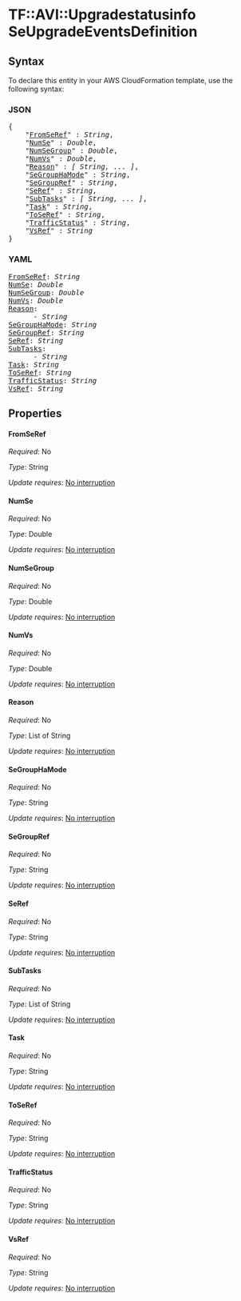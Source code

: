 # TF::AVI::Upgradestatusinfo SeUpgradeEventsDefinition

## Syntax

To declare this entity in your AWS CloudFormation template, use the following syntax:

### JSON

<pre>
{
    "<a href="#fromseref" title="FromSeRef">FromSeRef</a>" : <i>String</i>,
    "<a href="#numse" title="NumSe">NumSe</a>" : <i>Double</i>,
    "<a href="#numsegroup" title="NumSeGroup">NumSeGroup</a>" : <i>Double</i>,
    "<a href="#numvs" title="NumVs">NumVs</a>" : <i>Double</i>,
    "<a href="#reason" title="Reason">Reason</a>" : <i>[ String, ... ]</i>,
    "<a href="#segrouphamode" title="SeGroupHaMode">SeGroupHaMode</a>" : <i>String</i>,
    "<a href="#segroupref" title="SeGroupRef">SeGroupRef</a>" : <i>String</i>,
    "<a href="#seref" title="SeRef">SeRef</a>" : <i>String</i>,
    "<a href="#subtasks" title="SubTasks">SubTasks</a>" : <i>[ String, ... ]</i>,
    "<a href="#task" title="Task">Task</a>" : <i>String</i>,
    "<a href="#toseref" title="ToSeRef">ToSeRef</a>" : <i>String</i>,
    "<a href="#trafficstatus" title="TrafficStatus">TrafficStatus</a>" : <i>String</i>,
    "<a href="#vsref" title="VsRef">VsRef</a>" : <i>String</i>
}
</pre>

### YAML

<pre>
<a href="#fromseref" title="FromSeRef">FromSeRef</a>: <i>String</i>
<a href="#numse" title="NumSe">NumSe</a>: <i>Double</i>
<a href="#numsegroup" title="NumSeGroup">NumSeGroup</a>: <i>Double</i>
<a href="#numvs" title="NumVs">NumVs</a>: <i>Double</i>
<a href="#reason" title="Reason">Reason</a>: <i>
      - String</i>
<a href="#segrouphamode" title="SeGroupHaMode">SeGroupHaMode</a>: <i>String</i>
<a href="#segroupref" title="SeGroupRef">SeGroupRef</a>: <i>String</i>
<a href="#seref" title="SeRef">SeRef</a>: <i>String</i>
<a href="#subtasks" title="SubTasks">SubTasks</a>: <i>
      - String</i>
<a href="#task" title="Task">Task</a>: <i>String</i>
<a href="#toseref" title="ToSeRef">ToSeRef</a>: <i>String</i>
<a href="#trafficstatus" title="TrafficStatus">TrafficStatus</a>: <i>String</i>
<a href="#vsref" title="VsRef">VsRef</a>: <i>String</i>
</pre>

## Properties

#### FromSeRef

_Required_: No

_Type_: String

_Update requires_: [No interruption](https://docs.aws.amazon.com/AWSCloudFormation/latest/UserGuide/using-cfn-updating-stacks-update-behaviors.html#update-no-interrupt)

#### NumSe

_Required_: No

_Type_: Double

_Update requires_: [No interruption](https://docs.aws.amazon.com/AWSCloudFormation/latest/UserGuide/using-cfn-updating-stacks-update-behaviors.html#update-no-interrupt)

#### NumSeGroup

_Required_: No

_Type_: Double

_Update requires_: [No interruption](https://docs.aws.amazon.com/AWSCloudFormation/latest/UserGuide/using-cfn-updating-stacks-update-behaviors.html#update-no-interrupt)

#### NumVs

_Required_: No

_Type_: Double

_Update requires_: [No interruption](https://docs.aws.amazon.com/AWSCloudFormation/latest/UserGuide/using-cfn-updating-stacks-update-behaviors.html#update-no-interrupt)

#### Reason

_Required_: No

_Type_: List of String

_Update requires_: [No interruption](https://docs.aws.amazon.com/AWSCloudFormation/latest/UserGuide/using-cfn-updating-stacks-update-behaviors.html#update-no-interrupt)

#### SeGroupHaMode

_Required_: No

_Type_: String

_Update requires_: [No interruption](https://docs.aws.amazon.com/AWSCloudFormation/latest/UserGuide/using-cfn-updating-stacks-update-behaviors.html#update-no-interrupt)

#### SeGroupRef

_Required_: No

_Type_: String

_Update requires_: [No interruption](https://docs.aws.amazon.com/AWSCloudFormation/latest/UserGuide/using-cfn-updating-stacks-update-behaviors.html#update-no-interrupt)

#### SeRef

_Required_: No

_Type_: String

_Update requires_: [No interruption](https://docs.aws.amazon.com/AWSCloudFormation/latest/UserGuide/using-cfn-updating-stacks-update-behaviors.html#update-no-interrupt)

#### SubTasks

_Required_: No

_Type_: List of String

_Update requires_: [No interruption](https://docs.aws.amazon.com/AWSCloudFormation/latest/UserGuide/using-cfn-updating-stacks-update-behaviors.html#update-no-interrupt)

#### Task

_Required_: No

_Type_: String

_Update requires_: [No interruption](https://docs.aws.amazon.com/AWSCloudFormation/latest/UserGuide/using-cfn-updating-stacks-update-behaviors.html#update-no-interrupt)

#### ToSeRef

_Required_: No

_Type_: String

_Update requires_: [No interruption](https://docs.aws.amazon.com/AWSCloudFormation/latest/UserGuide/using-cfn-updating-stacks-update-behaviors.html#update-no-interrupt)

#### TrafficStatus

_Required_: No

_Type_: String

_Update requires_: [No interruption](https://docs.aws.amazon.com/AWSCloudFormation/latest/UserGuide/using-cfn-updating-stacks-update-behaviors.html#update-no-interrupt)

#### VsRef

_Required_: No

_Type_: String

_Update requires_: [No interruption](https://docs.aws.amazon.com/AWSCloudFormation/latest/UserGuide/using-cfn-updating-stacks-update-behaviors.html#update-no-interrupt)

